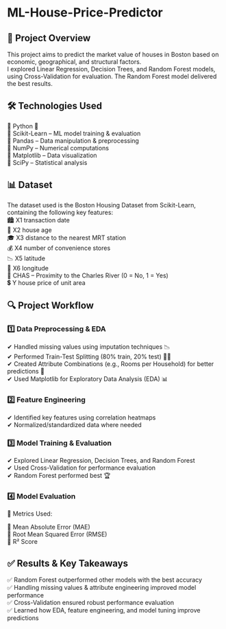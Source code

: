 # ML-House-Price-Predictor

## 📌 Project Overview

This project aims to predict the market value of houses in Boston based on economic, geographical, and structural factors. <br>
I explored Linear Regression, Decision Trees, and Random Forest models, using Cross-Validation for evaluation. The Random Forest model delivered the best results.<br>

## 🛠 Technologies Used

🔹 Python 🐍 <br>
🔹 Scikit-Learn – ML model training & evaluation<br>
🔹 Pandas – Data manipulation & preprocessing<br>
🔹 NumPy – Numerical computations<br>
🔹 Matplotlib – Data visualization<br>
🔹 SciPy – Statistical analysis<br>

## 📊 Dataset

The dataset used is the Boston Housing Dataset from Scikit-Learn, containing the following key features:<br>
🏙  X1 transaction date<br>
🏡 X2 house age<br>
🎓 X3 distance to the nearest MRT station<br>
💰 X4 number of convenience stores<br>
📉 X5 latitude<br>
📍 X6 longitude<br>
🌿 CHAS – Proximity to the Charles River (0 = No, 1 = Yes)<br>
💲 Y house price of unit area<br>

## 🔍 Project Workflow

### 1️⃣ Data Preprocessing & EDA<br>
✔ Handled missing values using imputation techniques 📉<br>
✔ Performed Train-Test Splitting (80% train, 20% test) 🏋‍♂<br>
✔ Created Attribute Combinations (e.g., Rooms per Household) for better predictions 🔄<br>
✔ Used Matplotlib for Exploratory Data Analysis (EDA) 📊<br>

### 2️⃣ Feature Engineering<br>
✔ Identified key features using correlation heatmaps<br>
✔ Normalized/standardized data where needed<br>

### 3️⃣ Model Training & Evaluation<br>
✔ Explored Linear Regression, Decision Trees, and Random Forest<br>
✔ Used Cross-Validation for performance evaluation<br>
✔ Random Forest performed best 🏆<br>

### 4️⃣ Model Evaluation<br>
📌 Metrics Used:<br>

🔸 Mean Absolute Error (MAE)<br>
🔸 Root Mean Squared Error (RMSE)<br>
🔸 R² Score<br>

## ✅ Results & Key Takeaways

✅ Random Forest outperformed other models with the best accuracy<br>
✅ Handling missing values & attribute engineering improved model performance<br>
✅ Cross-Validation ensured robust performance evaluation<br>
✅ Learned how EDA, feature engineering, and model tuning improve predictions<br>
